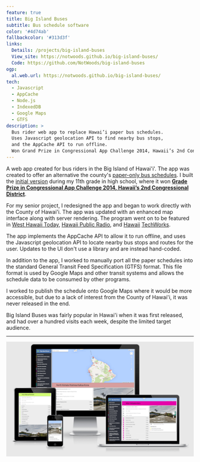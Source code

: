 ```yaml
---
feature: true
title: Big Island Buses
subtitle: Bus schedule software
color: '#4d74ab'
fallbackcolor: '#313d3f'
links:
  Details: /projects/big-island-buses
  View_site: https://notwoods.github.io/big-island-buses/
  Code: https://github.com/NotWoods/big-island-buses
ogp:
  al.web.url: https://notwoods.github.io/big-island-buses/
tech:
  - Javascript
  - AppCache
  - Node.js
  - IndexedDB
  - Google Maps
  - GTFS
description: >
  Bus rider web app to replace Hawai’i paper bus schedules.
  Uses Javascript geolocation API to find nearby bus stops,
  and the AppCache API to run offline.
  Won Grand Prize in Congressional App Challenge 2014, Hawaii’s 2nd Congressional District.
---
```

A web app created for bus riders in the Big Island of Hawai'i'.
The app was created to offer an alternative the county's [paper-only bus schedules](http://www.heleonbus.org/schedules-and-maps).
I built the [initial version](https://github.com/NotWoods/big-island-buses/tree/app-challenge) during my 11th grade in high school,
where it won [**Grade Prize in Congressional App Challenge 2014, Hawaii’s 2nd Congressional District**](http://gabbard.house.gov/index.php/press-releases/339-rep-tulsi-gabbard-presents-congressional-awards-to-young-leaders-from-hawai-i-s-second-district).

For my senior project, I redesigned the app and began to work directly with the County of Hawai'i.
The app was updated with an enhanced map interface along with server rendering.
The program went on to be featured in [West Hawaii Today](http://westhawaiitoday.com/news/local-news/hele-schedule-be-available-app),
[Hawaii Public Radio](http://www.bytemarkscafe.org/2015/04/29/episode-348-sounding-rockets-apr-29-2015/),
and [Hawaii](https://www.youtube.com/watch?v=MHPlJsosHDc) [TechWorks](https://www.youtube.com/watch?v=yl_3d7PSKMY).

The app implements the AppCache API to allow it to run offline,
and uses the Javascript geolocation API to locate nearby bus stops and routes for the user.
Updates to the UI don't use a library and are instead hand-coded.

In addition to the app, I worked to manually port all the paper schedules into
the standard General Transit Feed Specification (GTFS) format.
This file format is used by Google Maps and other transit systems and allows the
schedule data to be consumed by other programs.

I worked to publish the schedule onto Google Maps where it would be more
accessible, but due to a lack of interest from the County of Hawai'i, it was
never released in the end.

Big Island Buses was fairly popular in Hawai'i when it was first released, and had
over a hundred visits each week, despite the limited target audience.

___

![Big Island Buses on different devices](/images/big-island-buses/multi-screen.png)
